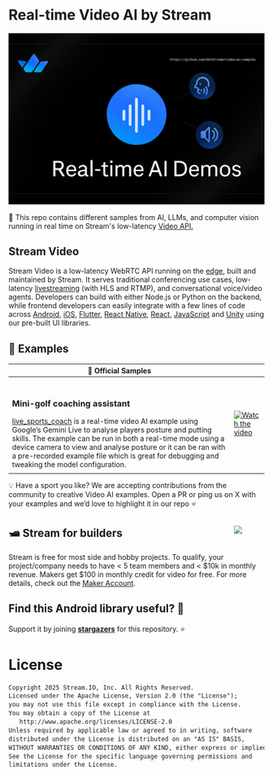 
# Real-time Video AI by Stream
![Real-time AI powered by Stream](./assets/wip_cover.png)

🤖 This repo contains different samples from AI, LLMs, and computer vision running in real time on Stream's low-latency [Video API.](https://getstream.io/video/) 

## Stream Video
Stream Video is a low-latency WebRTC API running on the [edge](https://getstream.io/blog/announcing-stream-video/), built and maintained by Stream. It serves traditional conferencing use cases, low-latency [livestreaming](https://getstream.io/video/livestreaming/) (with HLS and RTMP), and conversational voice/video agents. Developers can build with either Node.js or Python on the backend, while frontend developers can easily integrate with a few lines of code across [Android](https://getstream.io/video/sdk/android/), [iOS](https://getstream.io/video/sdk/ios/), [Flutter](https://getstream.io/video/sdk/flutter/), [React Native](https://getstream.io/video/sdk/react-native/), [React](https://getstream.io/video/sdk/react/), [JavaScript](https://getstream.io/video/sdk/javascript/) and [Unity](https://getstream.io/video/sdk/unity/) using our pre-built UI libraries.

## 📱 Examples
| **🔮** Official Samples |  |
| --- | --- |
|<br><h3>Mini-golf coaching assistant</h3>[live_sports_coach](https://github.com/GetStream/video-ai-samples/tree/live-sports-coach/live_sports_coach) is a real-time video AI example using Google’s Gemini Live to analyse players posture and putting skills. The example can be run in both a real-time mode using a device camera to view and analyse posture or it can be ran with a pre-recorded example file which is great for debugging and tweaking the model  configuration.  | [![Watch the video](https://img.youtube.com/vi/SudY-DQd0kg/maxresdefault.jpg)](https://youtu.be/SudY-DQd0kg) |
|  |  |

<aside>
💡 Have a sport you like? We are accepting contributions from the community to creative Video AI examples. Open a PR or ping us on X with your examples and we’d love to highlight it in our repo ⭐
</aside>

## 

<a href="https://getstream.io/?utm_source=Github&utm_medium=Github_Repo_Content_Ad&utm_content=Developer&utm_campaign=Video_AI_Demos&utm_term=DevRelOss">
<img src="https://user-images.githubusercontent.com/24237865/138428440-b92e5fb7-89f8-41aa-96b1-71a5486c5849.png" align="right" width="12%"/>
</a>

## 🛥 Stream for builders 
Stream is free for most side and hobby projects. To qualify, your project/company needs to have < 5 team members and < $10k in monthly revenue. Makers get $100 in monthly credit for video for free. For more details, check out the [Maker Account](https://getstream.io/maker-account/?utm_source=Github&utm_medium=Github_Repo_Content_Ad&utm_content=Developer&utm_campaign=Video_AI_Demos&utm_term=DevRelOss).

## 

## Find this Android library useful? 💙

Support it by joining [**stargazers**](https://github.com/getStream/stream-webrtc-android/stargazers) for this repository. ⭐️

# License

```xml
Copyright 2025 Stream.IO, Inc. All Rights Reserved.
Licensed under the Apache License, Version 2.0 (the "License");
you may not use this file except in compliance with the License.
You may obtain a copy of the License at
   http://www.apache.org/licenses/LICENSE-2.0
Unless required by applicable law or agreed to in writing, software
distributed under the License is distributed on an "AS IS" BASIS,
WITHOUT WARRANTIES OR CONDITIONS OF ANY KIND, either express or implied.
See the License for the specific language governing permissions and
limitations under the License.
```